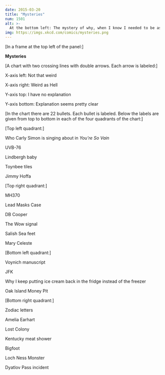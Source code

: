 ```yaml
---
date: 2015-03-20
title: "Mysteries"
num: 1501
alt: >-
  At the bottom left: The mystery of why, when I know I needed to be asleep an hour ago, I decide it's a good time to read through every Wikipedia article in the categories 'Out-of-place artifacts', 'Earth mysteries', 'Anomalous weather', and 'List of people who disappeared mysteriously'.
img: https://imgs.xkcd.com/comics/mysteries.png
---
```

[In a frame at the top left of the panel:]

**Mysteries**

[A chart with two crossing lines with double arrows. Each arrow is labeled:]

X-axis left: Not that weird

X-axis right: Weird as Hell

Y-axis top: I have no explanation

Y-axis bottom: Explanation seems pretty clear

[In the chart there are 22 bullets. Each bullet is labeled. Below the labels are given from top to bottom in each of the four quadrants of the chart:]

[Top left quadrant:]

Who Carly Simon is singing about in *You're So Vain*

UVB-76

Lindbergh baby

Toynbee tiles

Jimmy Hoffa

[Top right quadrant:]

MH370

Lead Masks Case

DB Cooper

The Wow signal

Salish Sea feet

Mary Celeste

[Bottom left quadrant:]

Voynich manuscript

JFK

Why I keep putting ice cream back in the fridge instead of the freezer

Oak Island Money Pit

[Bottom right quadrant:]

Zodiac letters

Amelia Earhart

Lost Colony

Kentucky meat shower

Bigfoot

Loch Ness Monster

Dyatlov Pass incident